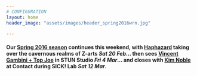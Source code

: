 ```yaml
---
# CONFIGURATION
layout: home
header_image: "assets/images/header_spring2016wrn.jpg"

---
```

#### Our [Spring 2016 season](/current/2016-spring) continues this weekend, with [Haphazard](/current/2016-haphazard) taking over the cavernous realms of Z-arts *Sat 20 Feb*… then sees [Vincent Gambini + Top Joe](/current/2016-spring/gambini) in STUN Studio *Fri 4 Mar*… and closes with [Kim Noble](/current/2016-spring/noble) at Contact during SICK! Lab *Sat 12 Mar*.
